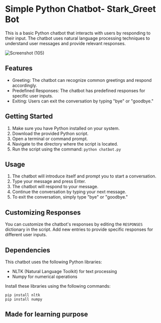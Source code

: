 # Simple Python Chatbot- Stark_Greet Bot

This is a basic Python chatbot that interacts with users by responding to their input. The chatbot uses natural language processing techniques to understand user messages and provide relevant responses.

![Screenshot (105)](https://github.com/impragya08/Stark_GreetBot/assets/84717393/4632c786-efeb-438b-8d6e-a704de66f4d8)

## Features

- Greeting: The chatbot can recognize common greetings and respond accordingly.
- Predefined Responses: The chatbot has predefined responses for specific user inputs.
- Exiting: Users can exit the conversation by typing "bye" or "goodbye."

## Getting Started

1. Make sure you have Python installed on your system.
2. Download the provided Python script.
3. Open a terminal or command prompt.
4. Navigate to the directory where the script is located.
5. Run the script using the command: `python chatbot.py`

## Usage

1. The chatbot will introduce itself and prompt you to start a conversation.
2. Type your message and press Enter.
3. The chatbot will respond to your message.
4. Continue the conversation by typing your next message.
5. To exit the conversation, simply type "bye" or "goodbye."

## Customizing Responses

You can customize the chatbot's responses by editing the `RESPONSES` dictionary in the script. Add new entries to provide specific responses for different user inputs.

## Dependencies

This chatbot uses the following Python libraries:

- NLTK (Natural Language Toolkit) for text processing
- Numpy for numerical operations

Install these libraries using the following commands:

```
pip install nltk
pip install numpy
```

## Made for learning purpose
